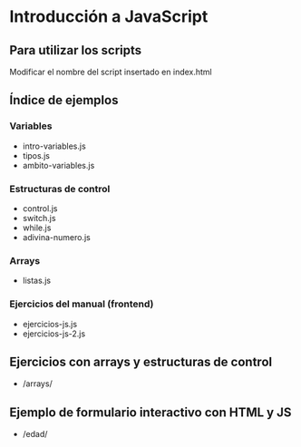 # Introducción a JavaScript

## Para utilizar los scripts
Modificar el nombre del script insertado en index.html

## Índice de ejemplos

### Variables
- intro-variables.js
- tipos.js
- ambito-variables.js

### Estructuras de control
- control.js
- switch.js
- while.js
- adivina-numero.js

### Arrays
- listas.js

### Ejercicios del manual (frontend)
- ejercicios-js.js
- ejercicios-js-2.js

## Ejercicios con arrays y estructuras de control
- /arrays/

## Ejemplo de formulario interactivo con HTML y JS
- /edad/
